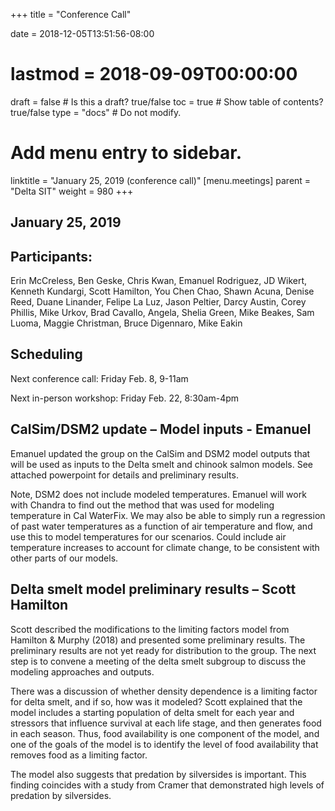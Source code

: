 +++
title = "Conference Call"

date = 2018-12-05T13:51:56-08:00
# lastmod = 2018-09-09T00:00:00

draft = false  # Is this a draft? true/false
toc = true  # Show table of contents? true/false
type = "docs"  # Do not modify.

# Add menu entry to sidebar.
linktitle = "January 25, 2019 (conference call)"
[menu.meetings]
  parent = "Delta SIT"
  weight = 980
+++

## January 25, 2019

## Participants: 
Erin McCreless, Ben Geske, Chris Kwan, Emanuel Rodriguez, JD Wikert, Kenneth Kundargi, Scott Hamilton, You Chen Chao, Shawn Acuna, Denise Reed, Duane Linander, Felipe La Luz, Jason Peltier, Darcy Austin, Corey Phillis, Mike Urkov, Brad Cavallo, Angela, Shelia Green, Mike Beakes, Sam Luoma, Maggie Christman, Bruce Digennaro, Mike Eakin

## Scheduling

Next conference call: Friday Feb. 8, 9-11am

Next in-person workshop: Friday Feb. 22, 8:30am-4pm

## CalSim/DSM2 update – Model inputs - Emanuel

Emanuel updated the group on the CalSim and DSM2 model outputs that will be used as inputs to the Delta smelt and chinook salmon models. See attached powerpoint for details and preliminary results.

Note, DSM2 does not include modeled temperatures. Emanuel will work with Chandra to find out the method that was used for modeling temperature in Cal WaterFix. We may also be able to simply run a regression of past water temperatures as a function of air temperature and flow, and use this to model temperatures for our scenarios. Could include air temperature increases to account for climate change, to be consistent with other parts of our models.



## Delta smelt model preliminary results – Scott Hamilton

Scott described the modifications to the limiting factors model from Hamilton &amp; Murphy (2018) and presented some preliminary results. The preliminary results are not yet ready for distribution to the group. The next step is to convene a meeting of the delta smelt subgroup to discuss the modeling approaches and outputs.

There was a discussion of whether density dependence is a limiting factor for delta smelt, and if so, how was it modeled? Scott explained that the model includes a starting population of delta smelt for each year and stressors that influence survival at each life stage, and then generates food in each season. Thus, food availability is one component of the model, and one of the goals of the model is to identify the level of food availability that removes food as a limiting factor.

The model also suggests that predation by silversides is important. This finding coincides with a study from Cramer that demonstrated high levels of predation by silversides.